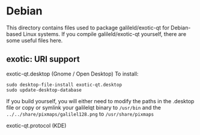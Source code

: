 
Debian
====================
This directory contains files used to package galileld/exotic-qt
for Debian-based Linux systems. If you compile galileld/exotic-qt yourself, there are some useful files here.

## exotic: URI support ##


exotic-qt.desktop  (Gnome / Open Desktop)
To install:

	sudo desktop-file-install exotic-qt.desktop
	sudo update-desktop-database

If you build yourself, you will either need to modify the paths in
the .desktop file or copy or symlink your galilelqt binary to `/usr/bin`
and the `../../share/pixmaps/galilel128.png` to `/usr/share/pixmaps`

exotic-qt.protocol (KDE)

